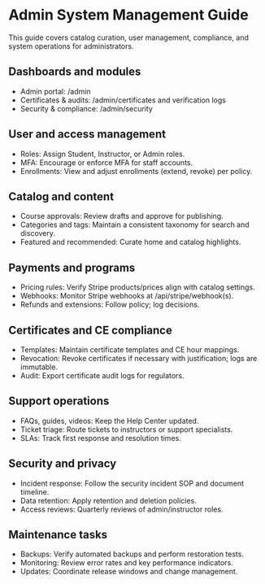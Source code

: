 # Admin System Management Guide

This guide covers catalog curation, user management, compliance, and system operations for administrators.

## Dashboards and modules

- Admin portal: /admin
- Certificates & audits: /admin/certificates and verification logs
- Security & compliance: /admin/security

## User and access management

- Roles: Assign Student, Instructor, or Admin roles.
- MFA: Encourage or enforce MFA for staff accounts.
- Enrollments: View and adjust enrollments (extend, revoke) per policy.

## Catalog and content

- Course approvals: Review drafts and approve for publishing.
- Categories and tags: Maintain a consistent taxonomy for search and discovery.
- Featured and recommended: Curate home and catalog highlights.

## Payments and programs

- Pricing rules: Verify Stripe products/prices align with catalog settings.
- Webhooks: Monitor Stripe webhooks at /api/stripe/webhook(s).
- Refunds and extensions: Follow policy; log decisions.

## Certificates and CE compliance

- Templates: Maintain certificate templates and CE hour mappings.
- Revocation: Revoke certificates if necessary with justification; logs are immutable.
- Audit: Export certificate audit logs for regulators.

## Support operations

- FAQs, guides, videos: Keep the Help Center updated.
- Ticket triage: Route tickets to instructors or support specialists.
- SLAs: Track first response and resolution times.

## Security and privacy

- Incident response: Follow the security incident SOP and document timeline.
- Data retention: Apply retention and deletion policies.
- Access reviews: Quarterly reviews of admin/instructor roles.

## Maintenance tasks

- Backups: Verify automated backups and perform restoration tests.
- Monitoring: Review error rates and key performance indicators.
- Updates: Coordinate release windows and change management.
